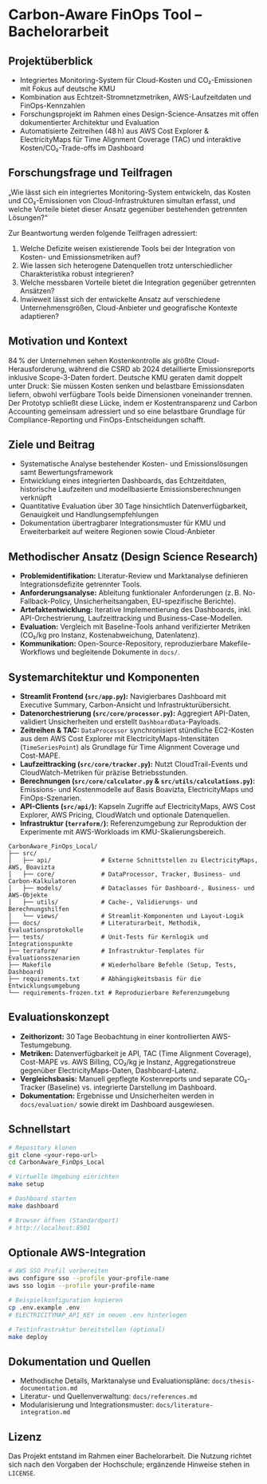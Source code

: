 # Carbon-Aware FinOps Tool – Bachelorarbeit

## Projektüberblick
- Integriertes Monitoring-System für Cloud-Kosten und CO₂-Emissionen mit Fokus auf deutsche KMU
- Kombination aus Echtzeit-Stromnetzmetriken, AWS-Laufzeitdaten und FinOps-Kennzahlen
- Forschungsprojekt im Rahmen eines Design-Science-Ansatzes mit offen dokumentierter Architektur und Evaluation
- Automatisierte Zeitreihen (48 h) aus AWS Cost Explorer & ElectricityMaps für Time Alignment Coverage (TAC) und interaktive Kosten/CO₂-Trade-offs im Dashboard

## Forschungsfrage und Teilfragen
„Wie lässt sich ein integriertes Monitoring-System entwickeln, das Kosten und CO₂-Emissionen von Cloud-Infrastrukturen simultan erfasst, und welche Vorteile bietet dieser Ansatz gegenüber bestehenden getrennten Lösungen?“

Zur Beantwortung werden folgende Teilfragen adressiert:
1. Welche Defizite weisen existierende Tools bei der Integration von Kosten- und Emissionsmetriken auf?
2. Wie lassen sich heterogene Datenquellen trotz unterschiedlicher Charakteristika robust integrieren?
3. Welche messbaren Vorteile bietet die Integration gegenüber getrennten Ansätzen?
4. Inwieweit lässt sich der entwickelte Ansatz auf verschiedene Unternehmensgrößen, Cloud-Anbieter und geografische Kontexte adaptieren?

## Motivation und Kontext
84 % der Unternehmen sehen Kostenkontrolle als größte Cloud-Herausforderung, während die CSRD ab 2024 detaillierte Emissionsreports inklusive Scope-3-Daten fordert. Deutsche KMU geraten damit doppelt unter Druck: Sie müssen Kosten senken und belastbare Emissionsdaten liefern, obwohl verfügbare Tools beide Dimensionen voneinander trennen. Der Prototyp schließt diese Lücke, indem er Kostentransparenz und Carbon Accounting gemeinsam adressiert und so eine belastbare Grundlage für Compliance-Reporting und FinOps-Entscheidungen schafft.

## Ziele und Beitrag
- Systematische Analyse bestehender Kosten- und Emissionslösungen samt Bewertungsframework
- Entwicklung eines integrierten Dashboards, das Echtzeitdaten, historische Laufzeiten und modellbasierte Emissionsberechnungen verknüpft
- Quantitative Evaluation über 30 Tage hinsichtlich Datenverfügbarkeit, Genauigkeit und Handlungsempfehlungen
- Dokumentation übertragbarer Integrationsmuster für KMU und Erweiterbarkeit auf weitere Regionen sowie Cloud-Anbieter

## Methodischer Ansatz (Design Science Research)
- **Problemidentifikation:** Literatur-Review und Marktanalyse definieren Integrationsdefizite getrennter Tools.
- **Anforderungsanalyse:** Ableitung funktionaler Anforderungen (z. B. No-Fallback-Policy, Unsicherheitsangaben, EU-spezifische Berichte).
- **Artefaktentwicklung:** Iterative Implementierung des Dashboards, inkl. API-Orchestrierung, Laufzeittracking und Business-Case-Modellen.
- **Evaluation:** Vergleich mit Baseline-Tools anhand verifizierter Metriken (CO₂/kg pro Instanz, Kostenabweichung, Datenlatenz).
- **Kommunikation:** Open-Source-Repository, reproduzierbare Makefile-Workflows und begleitende Dokumente in `docs/`.

## Systemarchitektur und Komponenten
- **Streamlit Frontend (`src/app.py`):** Navigierbares Dashboard mit Executive Summary, Carbon-Ansicht und Infrastrukturübersicht.
- **Datenorchestrierung (`src/core/processor.py`):** Aggregiert API-Daten, validiert Unsicherheiten und erstellt `DashboardData`-Payloads.
- **Zeitreihen & TAC:** `DataProcessor` synchronisiert stündliche EC2-Kosten aus dem AWS Cost Explorer mit ElectricityMaps-Intensitäten (`TimeSeriesPoint`) als Grundlage für Time Alignment Coverage und Cost-MAPE.
- **Laufzeittracking (`src/core/tracker.py`):** Nutzt CloudTrail-Events und CloudWatch-Metriken für präzise Betriebsstunden.
- **Berechnungen (`src/core/calculator.py` & `src/utils/calculations.py`):** Emissions- und Kostenmodelle auf Basis Boavizta, ElectricityMaps und FinOps-Szenarien.
- **API-Clients (`src/api/`):** Kapseln Zugriffe auf ElectricityMaps, AWS Cost Explorer, AWS Pricing, CloudWatch und optionale Datenquellen.
- **Infrastruktur (`terraform/`):** Referenzumgebung zur Reproduktion der Experimente mit AWS-Workloads im KMU-Skalierungsbereich.

```
CarbonAware_FinOps_Local/
├── src/
│   ├── api/              # Externe Schnittstellen zu ElectricityMaps, AWS, Boavizta
│   ├── core/             # DataProcessor, Tracker, Business- und Carbon-Kalkulatoren
│   ├── models/           # Dataclasses für Dashboard-, Business- und AWS-Objekte
│   ├── utils/            # Cache-, Validierungs- und Berechnungshilfen
│   └── views/            # Streamlit-Komponenten und Layout-Logik
├── docs/                 # Literaturarbeit, Methodik, Evaluationsprotokolle
├── tests/                # Unit-Tests für Kernlogik und Integrationspunkte
├── terraform/            # Infrastruktur-Templates für Evaluationsszenarien
├── Makefile              # Wiederholbare Befehle (Setup, Tests, Dashboard)
├── requirements.txt      # Abhängigkeitsbasis für die Entwicklungsumgebung
└── requirements-frozen.txt # Reproduzierbare Referenzumgebung
```

## Evaluationskonzept
- **Zeithorizont:** 30 Tage Beobachtung in einer kontrollierten AWS-Testumgebung.
- **Metriken:** Datenverfügbarkeit je API, TAC (Time Alignment Coverage), Cost-MAPE vs. AWS Billing, CO₂/kg je Instanz, Aggregationstreue gegenüber ElectricityMaps-Daten, Dashboard-Latenz.
- **Vergleichsbasis:** Manuell gepflegte Kostenreports und separate CO₂-Tracker (Baseline) vs. integrierte Darstellung im Dashboard.
- **Dokumentation:** Ergebnisse und Unsicherheiten werden in `docs/evaluation/` sowie direkt im Dashboard ausgewiesen.

## Schnellstart
```bash
# Repository klonen
git clone <your-repo-url>
cd CarbonAware_FinOps_Local

# Virtuelle Umgebung einrichten
make setup

# Dashboard starten
make dashboard

# Browser öffnen (Standardport)
# http://localhost:8501
```

## Optionale AWS-Integration
```bash
# AWS SSO Profil vorbereiten
aws configure sso --profile your-profile-name
aws sso login --profile your-profile-name

# Beispielkonfiguration kopieren
cp .env.example .env
# ELECTRICITYMAP_API_KEY im neuen .env hinterlegen

# Testinfrastruktur bereitstellen (optional)
make deploy
```

## Dokumentation und Quellen
- Methodische Details, Marktanalyse und Evaluationspläne: `docs/thesis-documentation.md`
- Literatur- und Quellenverwaltung: `docs/references.md`
- Modularisierung und Integrationsmuster: `docs/literature-integration.md`

## Lizenz
Das Projekt entstand im Rahmen einer Bachelorarbeit. Die Nutzung richtet sich nach den Vorgaben der Hochschule; ergänzende Hinweise stehen in `LICENSE`.
